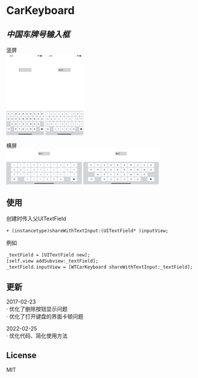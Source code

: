 # CarKeyboard
## _中国车牌号输入框_

竖屏  
<img src="https://github.com/Sean-LWT/CarKeyboard/blob/master/V1.png" width="100px"> <img src="https://github.com/Sean-LWT/CarKeyboard/blob/master/V2.png" width="100px">  

横屏  
<img src="https://github.com/Sean-LWT/CarKeyboard/blob/master/H1.png" width="200px"> <img src="https://github.com/Sean-LWT/CarKeyboard/blob/master/H2.png" width="200px">

## 使用

创建时传入父UITextField
```oc
+ (instancetype)shareWithTextInput:(UITextField* )inputView;
```
例如
```oc
_textField = [UITextField new];
[self.view addSubview:_textField];
_textField.inputView = [WTCarKeyboard shareWithTextInput:_textField];
```

## 更新

2017-02-23  
· 优化了删除按钮显示问题  
· 优化了打开键盘的界面卡顿问题  

2022-02-25  
· 优化代码、简化使用方法  

## License

MIT
